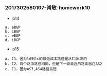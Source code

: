 ### 2017302580107-肖敏-homework10
- p14
```angular2html
a. eBGP
b. iBGP
c. eBGP
d. iBGP
```
- p15
```angular2html
a. I1，因为ld到lc的最低成本路径是从I1出发的
b. I2，两个路由路径相同，但是下一跳最近的路由器在AS2
c. I1，因为AS3,AS4路径最短
```

